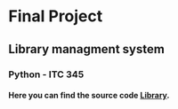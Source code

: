 # Final Project 
## Library managment system
### Python - ITC 345
#### Here you can find the source code [Library](https://pages.github.com/). 

